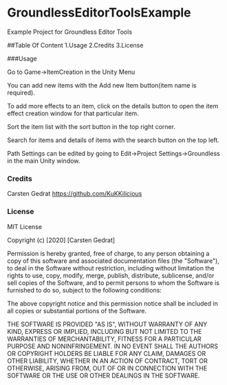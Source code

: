 # GroundlessEditorToolsExample
Example Project for Groundless Editor Tools


##Table Of Content
1.Usage
2.Credits
3.License

###Usage

Go to Game->ItemCreation  in the Unity Menu

You can add new items with the Add new Item button(item name is required).

To add more effects to an item, click on the details button to open the item effect creation window for that particular item.

Sort the item list with the sort button in the top right corner.

Search for items and details of items with the search button on the top left.

Path Settings can be edited by going to Edit->Project Settings->Groundless in the main Unity window.

### Credits
Carsten Gedrat https://github.com/KuKKilicious

### License
MIT License

Copyright (c) [2020] [Carsten Gedrat]

Permission is hereby granted, free of charge, to any person obtaining a copy of this software and associated documentation files (the "Software"), to deal in the Software without restriction, including without limitation the rights to use, copy, modify, merge, publish, distribute, sublicense, and/or sell copies of the Software, and to permit persons to whom the Software is furnished to do so, subject to the following conditions:

The above copyright notice and this permission notice shall be included in all copies or substantial portions of the Software.

THE SOFTWARE IS PROVIDED "AS IS", WITHOUT WARRANTY OF ANY KIND, EXPRESS OR IMPLIED, INCLUDING BUT NOT LIMITED TO THE WARRANTIES OF MERCHANTABILITY, FITNESS FOR A PARTICULAR PURPOSE AND NONINFRINGEMENT. IN NO EVENT SHALL THE AUTHORS OR COPYRIGHT HOLDERS BE LIABLE FOR ANY CLAIM, DAMAGES OR OTHER LIABILITY, WHETHER IN AN ACTION OF CONTRACT, TORT OR OTHERWISE, ARISING FROM, OUT OF OR IN CONNECTION WITH THE SOFTWARE OR THE USE OR OTHER DEALINGS IN THE SOFTWARE.